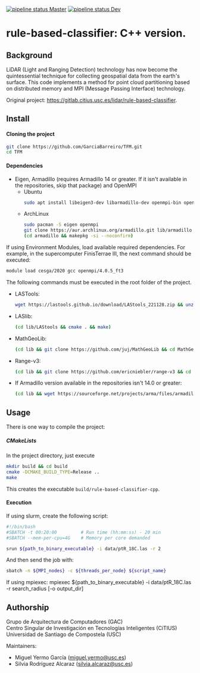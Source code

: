 
[![pipeline status Master](https://gitlab.citius.usc.es/lidar/rule-based-classifier-cpp/badges/master/pipeline.svg)](https://gitlab.citius.usc.es/lidar/rule-based-classifier-cpp/commits/master)
[![pipeline status Dev](https://gitlab.citius.usc.es/lidar/rule-based-classifier-cpp/badges/dev/pipeline.svg)](https://gitlab.citius.usc.es/lidar/rule-based-classifier-cpp/commits/dev)

# rule-based-classifier: C++ version.

## Background

LiDAR (Light and Ranging Detection) technology has now become the quintessential technique for collecting geospatial 
data from the earth's surface. This code implements a method for point cloud partitioning based on distributed memory
and MPI (Message Passing Interface) technology.

Original project: https://gitlab.citius.usc.es/lidar/rule-based-classifier.
		
## Install

#### Cloning the project
```bash
git clone https://github.com/GarciaBarreiro/TFM.git
cd TFM
```

#### Dependencies
- Eigen, Armadillo (requires Armadillo 14 or greater. If it isn't available in the repositories, skip that package) and OpenMPI
  - Ubuntu
      ```bash
      sudo apt install libeigen3-dev libarmadillo-dev openmpi-bin openmpi-common openssh-client openssh-server libopenmpi1.3 libopenmpi-dbg libopenmpi-dev
      ```
  - ArchLinux
      ```bash
      sudo pacman -S eigen openmpi
      git clone https://aur.archlinux.org/armadillo.git lib/armadillo
      (cd armadillo && makepkg -si --noconfirm)
      ```

If using Environment Modules, load available required dependencies. For example, in the supercomputer FinisTerrae III, the next command should be executed:
```bash
module load cesga/2020 gcc openmpi/4.0.5_ft3
```
 
The following commands must be executed in the root folder of the project.

- LASTools:
    ```bash
    wget https://lastools.github.io/download/LAStools_221128.zip && unzip LAStools_221128.zip -d ./lib && rm LAStools_221128.zip
    ```
- LASlib:
    ```bash
    (cd lib/LAStools && cmake . && make)
    ```
- MathGeoLib:
    ```bash
    (cd lib && git clone https://github.com/juj/MathGeoLib && cd MathGeoLib && cmake -DCMAKE_BUILD_TYPE=Release . && make)
    ```
- Range-v3:
    ```bash
    (cd lib && git clone https://github.com/ericniebler/range-v3 && cd range-v3 && cmake -DCMAKE_BUILD_TYPE=Release . && make)
    ```
- If Armadillo version available in the repositories isn't 14.0 or greater:
    ```bash
    (cd lib && wget https://sourceforge.net/projects/arma/files/armadillo-14.4.2.tar.xz && tar -xJf armadillo-14.4.2.tar.xz && rm -r armadillo-14.4.2.tar.xz && mv armadillo-14.4.2/ armadillo/ && cd armadillo/ && cmake . && make)
    ```

## Usage

There is one way to compile the project:

##### CMakeLists

In the project directory, just execute
  ```bash
  mkdir build && cd build
  cmake -DCMAKE_BUILD_TYPE=Release ..
  make
  ```

This creates the executable `build/rule-based-classifier-cpp`.

#### Execution

If using slurm, create the following script:
```bash
#!/bin/bash
#SBATCH -t 00:20:00         # Run time (hh:mm:ss) - 20 min
#SBATCH --mem-per-cpu=4G    # Memory per core demanded

srun ${path_to_binary_executable} -i data/ptR_18C.las -r 2
```

And then send the job with:
```bash
sbatch -n ${MPI_nodes} -c ${threads_per_node} ${script_name}
```

If using mpiexec:
    mpiexec ${path_to_binary_executable} -i data/ptR_18C.las -r search_radius [-o output_dir]

## Authorship
Grupo de Arquitectura de Computadores (GAC)  
Centro Singular de Investigación en Tecnologías Inteligentes (CiTIUS)  
Universidad de Santiago de Compostela (USC)  

Maintainers: 
- Miguel Yermo García ([miguel.yermo@usc.es](mailto:miguel.yermo@usc.es))
- Silvia Rodríguez Alcaraz ([silvia.alcaraz@usc.es](mailto:silvia.alcaraz@usc.es))
